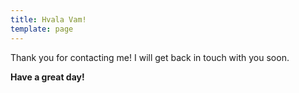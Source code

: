 ```yaml
---
title: Hvala Vam!
template: page
---
```


Thank you for contacting me! I will get back in touch with you soon.

**Have a great day!**
